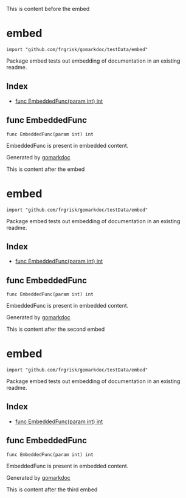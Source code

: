 This is content before the embed

<!-- gomarkdoc:embed:start -->

<!-- Code generated by gomarkdoc. DO NOT EDIT -->

# embed

	import "github.com/frgrisk/gomarkdoc/testData/embed"

Package embed tests out embedding of documentation in an existing readme.

## Index

- [func EmbeddedFunc\(param int\) int](<#EmbeddedFunc>)


<a name="EmbeddedFunc"></a>
## func EmbeddedFunc

	func EmbeddedFunc(param int) int

EmbeddedFunc is present in embedded content.

Generated by [gomarkdoc](<https://github.com/frgrisk/gomarkdoc>)


<!-- gomarkdoc:embed:end -->

This is content after the embed

<!-- gomarkdoc:embed:start -->

<!-- Code generated by gomarkdoc. DO NOT EDIT -->

# embed

	import "github.com/frgrisk/gomarkdoc/testData/embed"

Package embed tests out embedding of documentation in an existing readme.

## Index

- [func EmbeddedFunc\(param int\) int](<#EmbeddedFunc>)


<a name="EmbeddedFunc"></a>
## func EmbeddedFunc

	func EmbeddedFunc(param int) int

EmbeddedFunc is present in embedded content.

Generated by [gomarkdoc](<https://github.com/frgrisk/gomarkdoc>)


<!-- gomarkdoc:embed:end -->

This is content after the second embed

<!-- gomarkdoc:embed:start -->

<!-- Code generated by gomarkdoc. DO NOT EDIT -->

# embed

	import "github.com/frgrisk/gomarkdoc/testData/embed"

Package embed tests out embedding of documentation in an existing readme.

## Index

- [func EmbeddedFunc\(param int\) int](<#EmbeddedFunc>)


<a name="EmbeddedFunc"></a>
## func EmbeddedFunc

	func EmbeddedFunc(param int) int

EmbeddedFunc is present in embedded content.

Generated by [gomarkdoc](<https://github.com/frgrisk/gomarkdoc>)


<!-- gomarkdoc:embed:end -->

This is content after the third embed